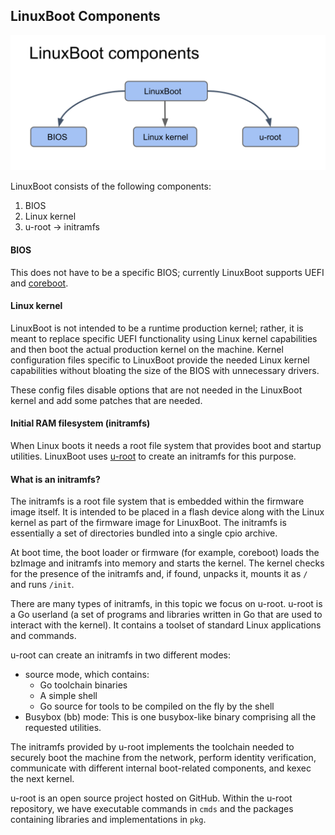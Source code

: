 ## LinuxBoot Components

![image](../images/LinuxBoot-components.svg)

LinuxBoot consists of the following components:

1. BIOS
2. Linux kernel
3. u-root -> initramfs


#### BIOS

This does not have to be a specific BIOS; currently LinuxBoot supports UEFI
and [coreboot](https://coreboot.org/).


#### Linux kernel

LinuxBoot is not intended to be a runtime production kernel; rather, it
is meant to replace specific UEFI functionality using Linux kernel capabilities
and then boot the actual production kernel on the machine. Kernel
configuration files specific to LinuxBoot provide the needed Linux kernel
capabilities without bloating the size of the BIOS with unnecessary drivers.

These config files disable options that are not needed in the LinuxBoot
kernel and add some patches that are needed.


#### Initial RAM filesystem  (initramfs)

When Linux boots it needs a root file system that provides boot and startup
utilities. LinuxBoot uses [u-root](../glossary) to create an
initramfs for this purpose.


#### What is an initramfs?

The initramfs is a root file system that is embedded within the firmware
image itself. It is intended to be placed in a flash device along with the
Linux kernel as part of the firmware image for LinuxBoot. The initramfs is
essentially a set of directories bundled into a single cpio archive.

At boot time, the boot loader or firmware (for example, coreboot) loads
the bzImage and initramfs into memory and starts the kernel. The kernel
checks for the presence of the initramfs and, if found, unpacks it, mounts
it as `/` and runs `/init`.


There are many types of initramfs, in this topic we focus on u-root.
u-root is a Go userland (a set of programs and libraries written in Go that
are used to interact with the kernel). It contains a toolset of standard
Linux applications and commands.

u-root can create an initramfs in two different modes:

*   source mode, which contains:
    *   Go toolchain binaries
    *   A simple shell
    *   Go source for tools to be compiled on the fly by the shell
*   Busybox (bb) mode: This is one busybox-like binary comprising all the
    requested utilities.

The initramfs provided by u-root implements the toolchain needed to securely
boot the machine from the network, perform identity verification, communicate
with different internal boot-related components, and kexec the next kernel.

u-root is an open source project hosted on GitHub. Within the u-root
repository, we have executable commands in `cmds` and the packages containing
libraries and implementations in `pkg`.

